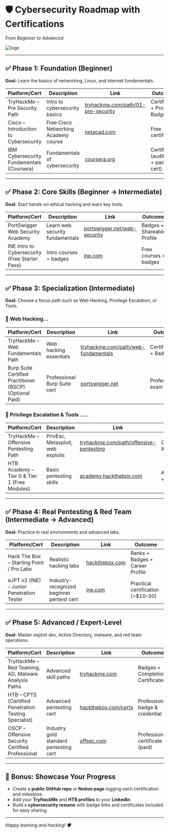 # 🛡️ Cybersecurity Roadmap with Certifications
*From Beginner to Advanced*

![logo](https://raw.githubusercontent.com/abhigyan31/Cybersecurity-Roadmap-with-Certifications-Beginner-to-Advanced/main/course.png)

---------------------

## ✅ Phase 1: Foundation (Beginner)  
**Goal:** Learn the basics of networking, Linux, and internet fundamentals.

| Platform/Cert                              | Description                           | Link                                                                                   | Outcome                    |
|-------------------------------------------|-------------------------------------|----------------------------------------------------------------------------------------|----------------------------|
| TryHackMe – Pre Security Path              | Intro to cybersecurity basics       | [tryhackme.com/path/01-pre-security](https://tryhackme.com/path/outline/presecurity)       | Certificate + Profile Badge |
| Cisco – Introduction to Cybersecurity      | Free Cisco Networking Academy course | [netacad.com](https://www.netacad.com/courses/cybersecurity/introduction-cybersecurity) | Free certificate            |
| IBM Cybersecurity Fundamentals (Coursera) | Fundamentals of cybersecurity        | [coursera.org](https://www.coursera.org/learn/ibm-cybersecurity-fundamentals)           | Certificate (audit free + paid cert) |

---

## ✅ Phase 2: Core Skills (Beginner → Intermediate)  
**Goal:** Start hands-on ethical hacking and learn key tools.

| Platform/Cert                              | Description                    | Link                                                                             | Outcome                      |
|-------------------------------------------|--------------------------------|----------------------------------------------------------------------------------|------------------------------|
| PortSwigger Web Security Academy           | Learn web security fundamentals | [portswigger.net/web-security](https://portswigger.net/web-security)             | Badges + Shareable Profile   |
| INE Intro to Cybersecurity (Free Starter Pass) | Intro courses + badges         | [ine.com](https://ine.com)                                                       | Free courses + badges        |

---

## ✅ Phase 3: Specialization (Intermediate)  
**Goal:** Choose a focus path such as Web Hacking, Privilege Escalation, or Tools.

### 🧩 Web Hacking... 

| Platform/Cert                              | Description               | Link                                                         | Outcome                 |
|-------------------------------------------|---------------------------|--------------------------------------------------------------|-------------------------|
| TryHackMe – Web Fundamentals Path         | Web hacking essentials     | [tryhackme.com/path/web-fundamentals](https://tryhackme.com/path/outline/web) | Certificate + Badge     |
| Burp Suite Certified Practitioner (BSCP) (Optional Paid) | Professional Burp Suite cert | [portswigger.net](https://portswigger.net/bscp)              | Professional exam       |

### 🧩 Privilege Escalation & Tools  .....

| Platform/Cert                              | Description                 | Link                                                                 | Outcome                      |
|-------------------------------------------|-----------------------------|----------------------------------------------------------------------|------------------------------|
| TryHackMe – Offensive Pentesting Path     | PrivEsc, Metasploit, web exploits | [tryhackme.com/path/offensive-pentesting](https://tryhackme.com/path/offensive-pentesting) | Certificate + XP + Badge      |
| HTB Academy – Tier 0 & Tier 1 (Free Modules) | Basic pentesting skills       | [academy.hackthebox.com](https://academy.hackthebox.com)              | Achievements + Profile XP     |

---

## ✅ Phase 4: Real Pentesting & Red Team (Intermediate → Advanced)  
**Goal:** Practice in real environments and advanced labs.

| Platform/Cert                              | Description                 | Link                                                       | Outcome                     |
|-------------------------------------------|-----------------------------|------------------------------------------------------------|-----------------------------|
| Hack The Box – Starting Point / Pro Labs  | Realistic hacking labs       | [hackthebox.com](https://hackthebox.com)                   | Ranks + Badges + Career Profile |
| eJPT v2 (INE) – Junior Penetration Tester | Industry-recognized beginner pentest cert | [ine.com](https://ine.com)                                  | Practical certification (~$10–30) |

---

## ✅ Phase 5: Advanced / Expert-Level  
**Goal:** Master exploit dev, Active Directory, malware, and red team operations.

| Platform/Cert                              | Description                 | Link                                                                 | Outcome                      |
|-------------------------------------------|-----------------------------|----------------------------------------------------------------------|------------------------------|
| TryHackMe – Red Teaming, AD, Malware Analysis Paths | Advanced skill paths        | [tryhackme.com](https://tryhackme.com)                              | Badges + Completion Certificates |
| HTB – CPTS (Certified Penetration Testing Specialist) | Advanced pentesting cert    | [hackthebox.com/certs](https://www.hackthebox.com/certificates)     | Professional badge & credential |
| OSCP – Offensive Security Certified Professional | Industry gold standard pentesting cert | [offsec.com](https://www.offsec.com)                                | Professional certificate (paid) |

---

## 🚀 Bonus: Showcase Your Progress  
- Create a **public GitHub repo** or **Notion page** logging each certification and milestone.  
- Add your **TryHackMe** and **HTB profiles** to your **LinkedIn**.  
- Build a **cybersecurity resume** with badge links and certificates included for easy sharing.  

---

*Happy learning and hacking! 🛡️*  
